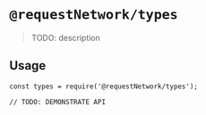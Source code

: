 # `@requestNetwork/types`

> TODO: description

## Usage

```
const types = require('@requestNetwork/types');

// TODO: DEMONSTRATE API
```

